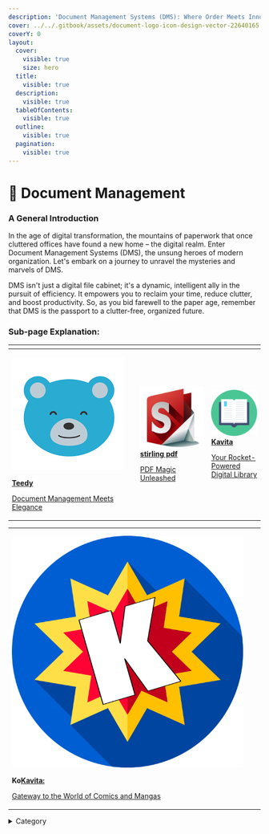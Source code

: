 ```yaml
---
description: 'Document Management Systems (DMS): Where Order Meets Innovation'
cover: ../../.gitbook/assets/document-logo-icon-design-vector-22640165.jpg
coverY: 0
layout:
  cover:
    visible: true
    size: hero
  title:
    visible: true
  description:
    visible: true
  tableOfContents:
    visible: true
  outline:
    visible: true
  pagination:
    visible: true
---
```


# 📃 Document Management

### **A General Introduction**

In the age of digital transformation, the mountains of paperwork that once cluttered offices have found a new home – the digital realm. Enter Document Management Systems (DMS), the unsung heroes of modern organization. Let's embark on a journey to unravel the mysteries and marvels of DMS.

DMS isn't just a digital file cabinet; it's a dynamic, intelligent ally in the pursuit of efficiency. It empowers you to reclaim your time, reduce clutter, and boost productivity. So, as you bid farewell to the paper age, remember that DMS is the passport to a clutter-free, organized future.

### Sub-page Explanation:



<table><thead><tr><th width="242.33333333333331"></th><th></th><th></th></tr></thead><tbody><tr><td><p><img src="../../.gitbook/assets/image (2).png" alt=""></p><p><a href="https://docs.scaleinfinite.fr/demo-deployment/document-management/teedy-deployment"><strong>Teedy</strong></a></p> <p> <a href="https://docs.scaleinfinite.fr/demo-deployment/document-management/teedy-deployment">Document Management Meets Elegance</a></p></td><td><p><img src="../../.gitbook/assets/image (8) (1).png" alt="" data-size="original"><a href="https://docs.scaleinfinite.fr/demo-deployment/document-management/stirling-pdf-deployment"><strong>stirling pdf</strong></a></p> <p><a href="https://docs.scaleinfinite.fr/demo-deployment/document-management/stirling-pdf-deployment">PDF Magic Unleashed</a></p></td><td><p><img src="../../.gitbook/assets/image (1) (1).png" alt="" data-size="original"><a href="https://docs.scaleinfinite.fr/demo-deployment/document-management/kavita-deployment"><strong>Kavita</strong></a></p> <p><a href="https://docs.scaleinfinite.fr/demo-deployment/document-management/kavita-deployment">Your Rocket-Powered Digital Library</a></p></td></tr></tbody></table>

|                                                                                                                                                                                                                                                                                                                                                                                                                                                                                                                                                                                                                  |   |   |
| ---------------------------------------------------------------------------------------------------------------------------------------------------------------------------------------------------------------------------------------------------------------------------------------------------------------------------------------------------------------------------------------------------------------------------------------------------------------------------------------------------------------------------------------------------------------------------------------------------------------- | - | - |
| <p><a href="https://docs.scaleinfinite.fr/demo-deployment/document-management/komga-deployment"><img src="../../.gitbook/assets/image (3) (1).png" alt="" data-size="original"></a></p> <p><strong>Ko</strong><a href="https://docs.scaleinfinite.fr/demo-deployment/document-management/kavita-deployment"><strong>Kavita:</strong> </a></p> <p><a href="https://docs.scaleinfinite.fr/demo-deployment/document-management/komga-deployment">Gateway to the World of Comics and Mangas</a></p> |   |   |

<details>

<summary>Category</summary>

Kubernetes, cloud computing, DevOps, cloud services, hosting platform, container orchestration, cloud infrastructure, cloud deployment, cloud management, cloud technology, cloud solutions, document

</details>
